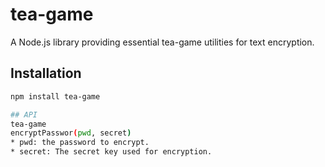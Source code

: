 # tea-game
A Node.js library providing essential tea-game utilities for text encryption.

## Installation
```bash
npm install tea-game

## API
tea-game
encryptPasswor(pwd, secret)
* pwd: the password to encrypt.
* secret: The secret key used for encryption.
